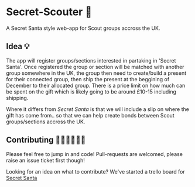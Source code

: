# Secret-Scouter 🎅

A Secret Santa style web-app for Scout groups accross the UK.

## Idea 💡

The app will register groups/sections interested in partaking in 'Secret Santa'. Once registered the group or section will be matched with another group somewhere in the UK, the group then need to create/build a present for their connected group, then ship the present at the beggining of December to their allocated group. There is a price limit on how much can be spent on the gift which is likely going to be around £10-15 including shipping.

Where it differs from _Secret Santa_ is that we will include a slip on where the gift has come from.. so that we can help create bonds between Scout groups/sections accross the UK.

## Contributing 👩🏻‍💻👨🏻‍💻

Please feel free to jump in and code! Pull-requests are welcomed, please raise an issue ticket first though!

Looking for an idea on what to contribute? We've started a trello board for [Secret Santa](https://trello.com/b/FTNFtpsR/secret-scouter)

